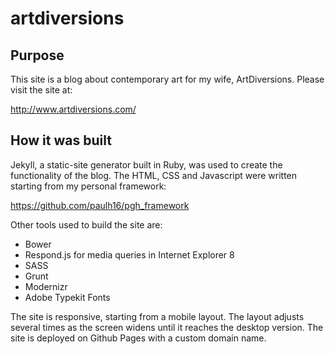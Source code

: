artdiversions
=============

## Purpose

This site is a blog about contemporary art for my wife, ArtDiversions. Please visit the site at:

http://www.artdiversions.com/

## How it was built

Jekyll, a static-site generator built in Ruby, was used to create the functionality of the blog. The HTML, CSS and Javascript were written starting from my personal framework: 

https://github.com/paulh16/pgh_framework

Other tools used to build the site are:

* Bower
* Respond.js for media queries in Internet Explorer 8
* SASS
* Grunt
* Modernizr
* Adobe Typekit Fonts

The site is responsive, starting from a mobile layout. The layout adjusts several times as the screen widens until it reaches the desktop version. The site is deployed on Github Pages with a custom domain name.